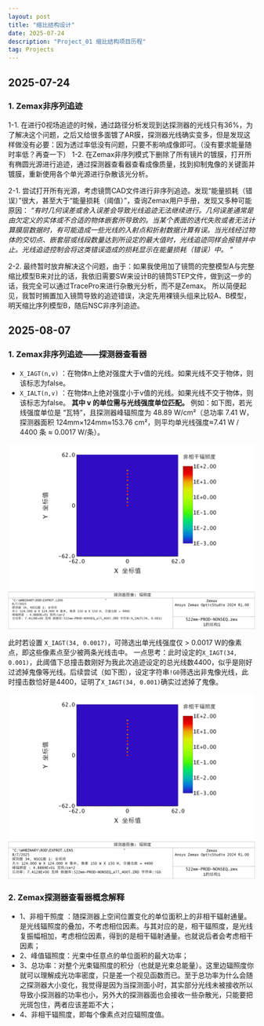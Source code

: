 ```yaml
---
layout: post
title: "缩比结构设计"
date: 2025-07-24
description: "Project_01 缩比结构项目历程"
tag: Projects
---
```

 
## 2025-07-24

### 1. Zemax非序列追迹

1-1. 在进行0视场追迹的时候，通过路径分析发现到达探测器的光线只有36%，为了解决这个问题，之后又给很多面镀了AR膜，探测器光线确实变多，但是发现这样做没有必要：因为透过率低没有问题，只要不影响成像即可。（没有要求能量随时率低？再查一下）
1-2. 在Zemax非序列模式下删除了所有镜片的镀膜，打开所有椭圆光源进行追迹，通过探测器查看器查看成像质量，找到抑制鬼像的关键面并镀膜，重新使用各个单光源进行杂散该光分析。

2-1. 尝试打开所有光源，考虑镜筒CAD文件进行非序列追迹。发现“能量损耗（错误）”很大，甚至大于“能量损耗（阈值）”，查询Zemax用户手册，发现又多种可能原因： 
    *“有时几何误差或舍入误差会导致光线追迹无法继续进行。几何误差通常是由欠定义的实体或不合适的物体嵌套所导致的。当某个表面的迭代失败或者无法计算膜层数据时，有可能造成一些光线的入射点和折射数据计算有误。当光线经过物体的交切点、嵌套层或线段数量达到所设定的最大值时，光线追迹同样会报错并中止。光线追迹控制会将这类错误造成的损耗显示在能量损耗（错误）中。 ”*

2-2. 最终暂时放弃解决这个问题，由于：如果我使用加了镜筒的完整模型A与完整缩比模型B来对比的话，我依旧需要SW来设计B的镜筒STEP文件，做到这一步的话，我完全可以通过TracePro来进行杂散光分析，而不是Zemax。
    所以简便起见，我暂时搁置加入镜筒导致的追迹错误，决定先用裸镜头组来比较A、B模型，明天缩比序列模型B，随后NSC非序列追迹。

## 2025-08-07

### 1. Zemax非序列追迹——探测器查看器

* `X_IAGT(n,v)` ：在物体n上绝对强度大于v值的光线。如果光线不交于物体，则该标志为false。 
* `X_IALT(n,v)` ：在物体n上绝对强度小于v值的光线。如果光线不交于物体，则该标志为false。 
**其中 v 的单位需与光线强度单位匹配。**
例如：如下图，若光线强度单位是 “瓦特”，且探测器峰辐照度为 48.89 W/cm²（总功率 7.41 W，探测器面积 124mm×124mm≈153.76 cm²，则平均单光线强度≈7.41 W / 4400 条 ≈ 0.0017 W/条）。

![](/images/posts/optics/Detector_IAGT.png)

此时若设置 `X_IAGT(34, 0.0017)`，可筛选出单光线强度仅 > 0.0017 W的像素点，即这些像素点至少被两条光线击中。
一点思考：此时设定的`X_IAGT(34, 0.001)`，此阈值下总撞击数刚好为我此次追迹设定的总光线数4400，似乎是刚好过滤掉鬼像等光线。后续尝试（如下图），设定字符串`!G0`筛选出非鬼像光线，此时撞击数恰好是4400，证明了`X_IAGT(34, 0.001)`确实过滤掉了鬼像。

![](/images/posts/optics/Detector_!G0.png)

### 2. Zemax探测器查看器概念解释

* 1、非相干照度 ：随探测器上空间位置变化的单位面积上的非相干辐射通量。是光线辐照度的叠加，不考虑相位因素。与其对应的是，相干辐照度，是光线复振幅相加，考虑相位因素，得到的是相干辐射通量。也就说后者会考虑相干因素；
* 2、峰值辐照度：光束中任意点的单位面积的最大功率；
* 3、总功率：对整个光束辐照度的积分（也就是光束总能量）。这里边辐照度你就可以理解成光功率密度，只是差一个视见函数而已。至于总功率为什么会随之探测器大小变化，我觉得是因为当探测面小时，其实部分光线未被接收所以导致小探测器的功率也小，另外大的探测器面也会接收一些杂散光，只能要把光斑包住，两者应该差距不大；
* 4、非相干辐照度，即每个像素点对应辐照度值。


<p> </p>

